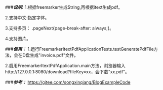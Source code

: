 ###**_说明:_**
1.根据freemarker生成String,再根据itext生成pdf。

2.支持中文:指定字体。

3.支持多页： .pageNext{page-break-after: always;}。

4.支持图片。

###**_使用：_**
1.运行FreemarkerItextPdfApplicationTests.testGeneratePdfFile方法，会在D盘生成"invoice.pdf"文件。

2.启用FreemarkerItextPdfApplication.main方法，浏览器输入http://127.0.0.1:8080/download?fileKey=xx，会下载"xx.pdf"。

###**_参考：_**
https://gitee.com/songxinqiang/BlogExampleCode